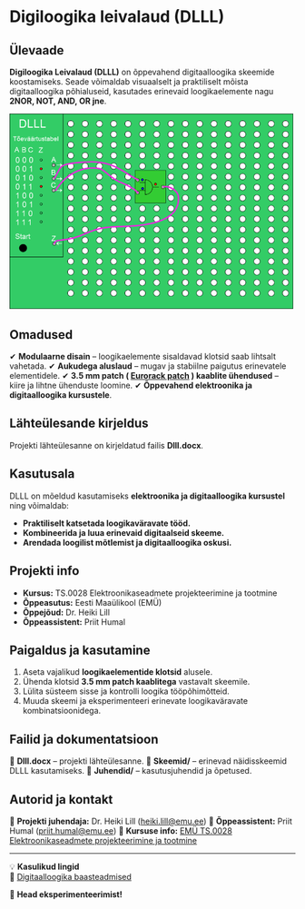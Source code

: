 # Digiloogika leivalaud (DLLL)

## **Ülevaade**
**Digiloogika Leivalaud (DLLL)** on õppevahend digitaalloogika skeemide koostamiseks. Seade võimaldab visuaalselt ja praktiliselt mõista digitaalloogika põhialuseid, kasutades erinevaid loogikaelemente nagu **2NOR, NOT, AND, OR jne**. 

<img src="images/DLLL.png" alt="Digiloogika leivalaua pilt" width="500"/>  

## **Omadused**
✔ **Modulaarne disain** – loogikaelemente sisaldavad klotsid saab lihtsalt vahetada.
✔ **Aukudega aluslaud** – mugav ja stabiilne paigutus erinevatele elementidele.
✔ **3.5 mm patch ( [Eurorack patch](https://i0.wp.com/intellijel.com/wp-content/uploads/2023/04/cable-pack-2023-0.jpg?resize=544%2C408&ssl=1) ) kaablite ühendused** – kiire ja lihtne ühenduste loomine.
✔ **Õppevahend elektroonika ja digitaalloogika kursustele**.

## **Lähteülesande kirjeldus**
Projekti lähteülesanne on kirjeldatud failis **Dlll.docx**.

## **Kasutusala**
DLLL on mõeldud kasutamiseks **elektroonika ja digitaalloogika kursustel** ning võimaldab:
- **Praktiliselt katsetada loogikaväravate tööd.**
- **Kombineerida ja luua erinevaid digitaalseid skeeme.**
- **Arendada loogilist mõtlemist ja digitaalloogika oskusi.**

## **Projekti info**
- **Kursus:** TS.0028 Elektroonikaseadmete projekteerimine ja tootmine
- **Õppeasutus:** Eesti Maaülikool (EMÜ)
- **Õppejõud:** Dr. Heiki Lill
- **Õppeassistent:** Priit Humal

## **Paigaldus ja kasutamine**
1. Aseta vajalikud **loogikaelementide klotsid** alusele.
2. Ühenda klotsid **3.5 mm patch kaablitega** vastavalt skeemile.
3. Lülita süsteem sisse ja kontrolli loogika tööpõhimõtteid.
4. Muuda skeemi ja eksperimenteeri erinevate loogikaväravate kombinatsioonidega.

## **Failid ja dokumentatsioon**
📄 **Dlll.docx** – projekti lähteülesanne.
📄 **Skeemid/** – erinevad näidisskeemid DLLL kasutamiseks.
📄 **Juhendid/** – kasutusjuhendid ja õpetused.

## **Autorid ja kontakt**
📩 **Projekti juhendaja:** Dr. Heiki Lill (heiki.lill@emu.ee)
📩 **Õppeassistent:** Priit Humal (priit.humal@emu.ee)
📩 **Kursuse info:** [EMÜ TS.0028 Elektroonikaseadmete projekteerimine ja tootmine](https://www.emu.ee)

---
💡 **Kasulikud lingid**  
🔗 [Digitaalloogika baasteadmised](https://en.wikipedia.org/wiki/Digital_logic)  


🚀 **Head eksperimenteerimist!**
